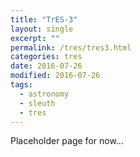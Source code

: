 ```yaml
---
title: "TrES-3"
layout: single
excerpt: ""
permalink: /tres/tres3.html
categories: tres
date: 2016-07-26
modified: 2016-07-26
tags:
  - astronomy
  - sleuth
  - tres
---
```


<!--
TODO:

-->

Placeholder page for now...


